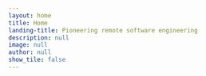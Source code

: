 ```yaml
---
layout: home
title: Home
landing-title: Pioneering remote software engineering
description: null
image: null
author: null
show_tile: false
---
```

